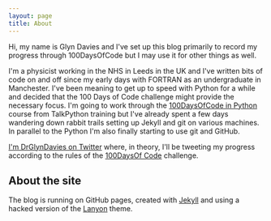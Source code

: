 ```yaml
---
layout: page
title: About
---
```


Hi, my name is Glyn Davies and I've set up this blog primarily to record my progress through 100DaysOfCode but I may use it for other things as well.

I'm a physicist working in the NHS in Leeds in the UK and I've written bits of code on and off since my early days with FORTRAN as an undergraduate in Manchester. I've been meaning to get up to speed with Python for a while and decided that the 100 Days of Code challenge might provide the necessary focus. I'm going to work through the [100DaysOfCode in Python](https://training.talkpython.fm/courses/details/100-days-of-code-in-python) course from TalkPython training but I've already spent a few days wandering down rabbit trails setting up Jekyll and git on various machines.  In parallel to the Python I'm also finally starting to use git and GitHub.

[I'm DrGlynDavies on Twitter](https://twitter.com/drglyndavies) where, in theory, I'll be tweeting my progress according to the rules of the [100DaysOf Code](http://www.100daysofcode.com) challenge.


## About the site ##

The blog is running on GitHub pages, created with [Jekyll](http://jekyllrb.com) and using a hacked version of the [Lanyon](http://lanyon.getpoole.com) theme.



